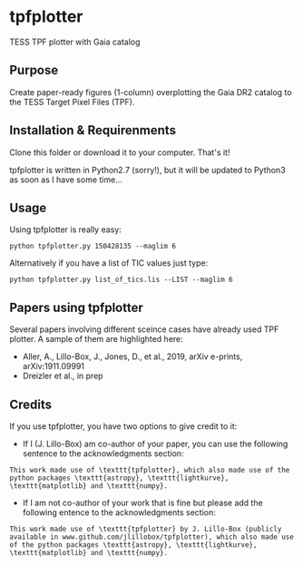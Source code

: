 # tpfplotter
 TESS TPF plotter with Gaia catalog

## Purpose
 Create paper-ready figures (1-column) overplotting the Gaia DR2 catalog to the TESS Target Pixel Files (TPF).

## Installation & Requirenments
 Clone this folder or download it to your computer. That's it!

tpfplotter is written in Python2.7 (sorry!), but it will be updated to Python3 as soon as I have some time...

## Usage
Using tpfplotter is really easy:

```
python tpfplotter.py 150428135 --maglim 6
```

Alternatively if you have a list of TIC values just type:

```
python tpfplotter.py list_of_tics.lis --LIST --maglim 6
```

## Papers using tpfplotter
Several papers involving different sceince cases have already used TPF plotter. A sample of them are highlighted here:

- Aller, A., Lillo-Box, J., Jones, D., et al., 2019, arXiv e-prints, arXiv:1911.09991
- Dreizler et al., in prep

## Credits
If you use tpfplotter, you have two options to give credit to it:

- If I (J. Lillo-Box) am co-author of your paper, you can use the following sentence to the acknowledgments section:
```
This work made use of \texttt{tpfplotter}, which also made use of the python packages \texttt{astropy}, \texttt{lightkurve}, \texttt{matplotlib} and \texttt{numpy}.
```

- If I am not co-author of your work that is fine but please add the following entence to the acknowledgments section:
```
This work made use of \texttt{tpfplotter} by J. Lillo-Box (publicly available in www.github.com/jlillobox/tpfplotter), which also made use of the python packages \texttt{astropy}, \texttt{lightkurve}, \texttt{matplotlib} and \texttt{numpy}.
```


